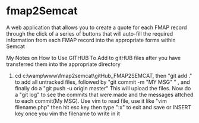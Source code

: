 fmap2Semcat
===========

A web application that allows  you to create a quote for each FMAP  record through the click of a series of buttons that will auto-fill the required information from each FMAP record into the appropriate forms within Semcat


My Notes on How to Use GITHUB
To Add to gitHUB  files after you have transferred them into the appropriate directory
1) cd c:\wamp\www\fmap2semcat\gitHub_FMAP2SEMCAT, then "git add ." to add all untracked files, followed by "git commit -m "MY MSG" " , and finally do a "git push -u origin master" This will upload the files. Now do a "git log" to see the commits that were made and the messages attched to each commit(My MSG). Use vim to read file, use it like "vim filename.php" then hit esc key then type ":x" to exit and save or INSERT key once you vim the filename to write in it
